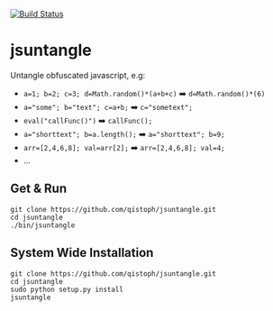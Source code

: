 [![Build Status](https://travis-ci.org/qistoph/jsuntangle.svg?branch=master)](https://travis-ci.org/qistoph/jsuntangle)

jsuntangle
==========

Untangle obfuscated javascript, e.g:
- `a=1; b=2; c=3; d=Math.random()*(a+b+c)` :arrow_right: `d=Math.random()*(6)`
- `a="some"; b="text"; c=a+b;` :arrow_right: `c="sometext";`
- `eval("callFunc()")` :arrow_right: `callFunc();`
- `a="shorttext"; b=a.length();` :arrow_right: `a="shorttext"; b=9;`
- `arr=[2,4,6,8]; val=arr[2];` :arrow_right: `arr=[2,4,6,8]; val=4;`
- ...

Get & Run
---------
```
git clone https://github.com/qistoph/jsuntangle.git
cd jsuntangle
./bin/jsuntangle
```

System Wide Installation
------------------------
```
git clone https://github.com/qistoph/jsuntangle.git
cd jsuntangle
sudo python setup.py install
jsuntangle
```
